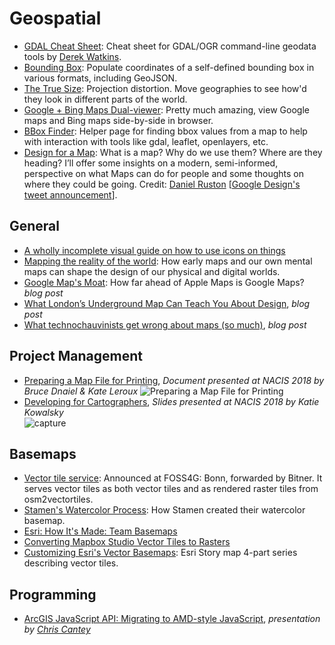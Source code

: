 # Geospatial      

* [GDAL Cheat Sheet](https://github.com/dwtkns/gdal-cheat-sheet): Cheat sheet for GDAL/OGR command-line geodata tools by [Derek Watkins](https://github.com/dwtkns).  
* [Bounding Box](http://boundingbox.klokantech.com): Populate coordinates of a self-defined bounding box in various formats, including GeoJSON.  
* [The True Size](http://thetruesize.com): Projection distortion. Move geographies to see how'd they look in different parts of the world.  
* [Google + Bing Maps Dual-viewer](http://data.mapchannels.com/mm/dual2/map.htm): Pretty much amazing, view Google maps and Bing maps side-by-side in browser.  
* [BBox Finder](http://bboxfinder.com): Helper page for finding bbox values from a map to help with interaction with tools like gdal, leaflet, openlayers, etc.  
* [Design for a Map](https://medium.com/google-design/design-for-a-map-927b533ac544): What is a map? Why do we use them? Where are they heading? I’ll offer some insights on a modern, semi-informed, perspective on what Maps can do for people and some thoughts on where they could be going. Credit: [Daniel Ruston](https://twitter.com/daniel_ruston) [[Google Design's tweet announcement](https://twitter.com/GoogleDesign/status/1085612902072180736)].

## General  
* [A wholly incomplete visual guide on how to use icons on things](https://blog.prototypr.io/a-wholly-incomplete-visual-guide-on-how-to-use-icons-on-things-ad2a4f1f614b)  
* [Mapping the reality of the world](https://blog.prototypr.io/mapping-the-reality-of-the-world-df7ad81ccb54): How early maps and our own mental maps can shape the design of our physical and digital worlds.  
* [Google Map's Moat](https://www.justinobeirne.com/google-maps-moat): How far ahead of Apple Maps is Google Maps? _blog post_  
* [What London’s Underground Map Can Teach You About Design](https://uxplanet.org/what-londons-underground-map-can-teach-you-about-design-7178cc4e4c39), _blog post_  
* [What technochauvinists get wrong about maps (so much)](https://www.fastcompany.com/90294945/what-technochauvinists-get-wrong-about-maps), _blog post_  

## Project Management
* [Preparing a Map File for Printing](http://www.mynameiskate.com/public/Printing_Maps_FilePrepChecklist.pdf),  _Document presented at NACIS 2018 by Bruce Dnaiel & Kate Leroux_
![Preparing a Map File for Printing](https://user-images.githubusercontent.com/5023024/47229264-ee32f800-d38c-11e8-9efc-32436b0d92e8.PNG)
* [Developing for Cartographers](https://docs.google.com/presentation/d/1iPj1wkHez-yTMqpENaW0WLDOvGB2WCsaatHgqWPKIo0/edit#slide=id.g4500ffde37_0_431), _Slides presented at NACIS 2018 by Katie Kowalsky_  
![capture](https://user-images.githubusercontent.com/5023024/47229329-17538880-d38d-11e8-865a-3e4f227d410c.PNG)  


## Basemaps  

* [Vector tile service](https://github.com/klokantech/tileserver-gl): Announced at FOSS4G: Bonn, forwarded by Bitner. It serves vector tiles as both vector tiles and as rendered raster tiles from osm2vectortiles.
* [Stamen's Watercolor Process](https://hi.stamen.com/watercolor-process-3dd5135861fe#.hxaldn3t3): How Stamen created their watercolor basemap.  
* [Esri: How It's Made: Team Basemaps](https://geonet.esri.com/people/GRehkemper-esristaff/blog/2016/08/13/how-its-made-team-basemaps#.V69Q4yRPiAo.twitter)  
* [Converting Mapbox Studio Vector Tiles to Rasters](https://www.azavea.com/blog/2015/05/29/converting-mapbox-studio-vector-tiles-to-rasters-2/)  
* [Customizing Esri's Vector Basemaps](https://arcgis-content.maps.arcgis.com/apps/Cascade/index.html?appid=a74a8b251f6141fa9561041d36ea56e3): Esri Story map 4-part series describing vector tiles.  


## Programming
* [ArcGIS JavaScript API: Migrating to AMD-style JavaScript](http://geo-odyssey.com/links/WLIA%20Presentation/index.html), _presentation by [Chris Cantey](https://twitter.com/chriscantey)_  
